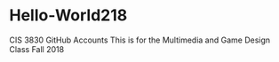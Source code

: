# Hello-World218
CIS 3830 GitHub Accounts
This is for the Multimedia and Game Design Class Fall 2018
